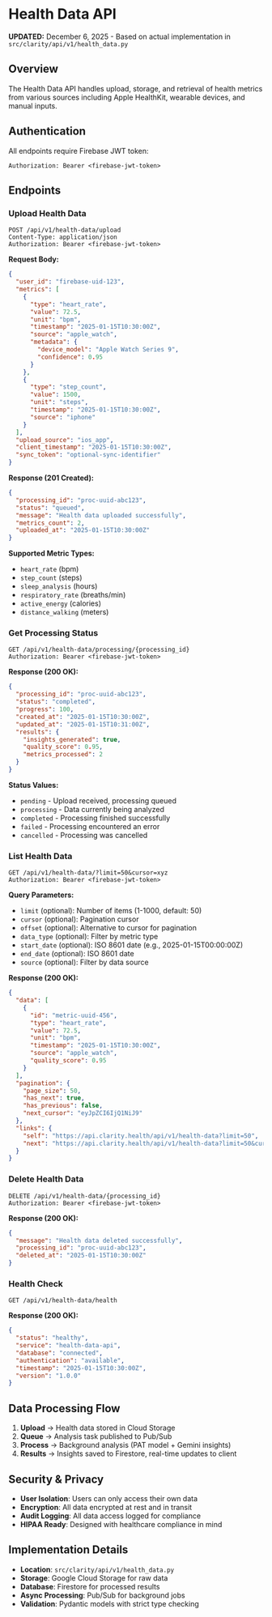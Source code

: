 # Health Data API

**UPDATED:** December 6, 2025 - Based on actual implementation in `src/clarity/api/v1/health_data.py`

## Overview

The Health Data API handles upload, storage, and retrieval of health metrics from various sources including Apple HealthKit, wearable devices, and manual inputs.

## Authentication

All endpoints require Firebase JWT token:
```
Authorization: Bearer <firebase-jwt-token>
```

## Endpoints

### Upload Health Data

```http
POST /api/v1/health-data/upload
Content-Type: application/json
Authorization: Bearer <firebase-jwt-token>
```

**Request Body:**
```json
{
  "user_id": "firebase-uid-123",
  "metrics": [
    {
      "type": "heart_rate",
      "value": 72.5,
      "unit": "bpm",
      "timestamp": "2025-01-15T10:30:00Z",
      "source": "apple_watch",
      "metadata": {
        "device_model": "Apple Watch Series 9",
        "confidence": 0.95
      }
    },
    {
      "type": "step_count", 
      "value": 1500,
      "unit": "steps",
      "timestamp": "2025-01-15T10:30:00Z",
      "source": "iphone"
    }
  ],
  "upload_source": "ios_app",
  "client_timestamp": "2025-01-15T10:30:00Z",
  "sync_token": "optional-sync-identifier"
}
```

**Response (201 Created):**
```json
{
  "processing_id": "proc-uuid-abc123",
  "status": "queued",
  "message": "Health data uploaded successfully",
  "metrics_count": 2,
  "uploaded_at": "2025-01-15T10:30:00Z"
}
```

**Supported Metric Types:**
- `heart_rate` (bpm)
- `step_count` (steps)
- `sleep_analysis` (hours)
- `respiratory_rate` (breaths/min)
- `active_energy` (calories)
- `distance_walking` (meters)

### Get Processing Status

```http
GET /api/v1/health-data/processing/{processing_id}
Authorization: Bearer <firebase-jwt-token>
```

**Response (200 OK):**
```json
{
  "processing_id": "proc-uuid-abc123",
  "status": "completed",
  "progress": 100,
  "created_at": "2025-01-15T10:30:00Z",
  "updated_at": "2025-01-15T10:31:00Z",
  "results": {
    "insights_generated": true,
    "quality_score": 0.95,
    "metrics_processed": 2
  }
}
```

**Status Values:**
- `pending` - Upload received, processing queued
- `processing` - Data currently being analyzed  
- `completed` - Processing finished successfully
- `failed` - Processing encountered an error
- `cancelled` - Processing was cancelled

### List Health Data

```http
GET /api/v1/health-data/?limit=50&cursor=xyz
Authorization: Bearer <firebase-jwt-token>
```

**Query Parameters:**
- `limit` (optional): Number of items (1-1000, default: 50)
- `cursor` (optional): Pagination cursor
- `offset` (optional): Alternative to cursor for pagination
- `data_type` (optional): Filter by metric type
- `start_date` (optional): ISO 8601 date (e.g., 2025-01-15T00:00:00Z)
- `end_date` (optional): ISO 8601 date
- `source` (optional): Filter by data source

**Response (200 OK):**
```json
{
  "data": [
    {
      "id": "metric-uuid-456",
      "type": "heart_rate",
      "value": 72.5,
      "unit": "bpm", 
      "timestamp": "2025-01-15T10:30:00Z",
      "source": "apple_watch",
      "quality_score": 0.95
    }
  ],
  "pagination": {
    "page_size": 50,
    "has_next": true,
    "has_previous": false,
    "next_cursor": "eyJpZCI6IjQ1NiJ9"
  },
  "links": {
    "self": "https://api.clarity.health/api/v1/health-data?limit=50",
    "next": "https://api.clarity.health/api/v1/health-data?limit=50&cursor=eyJpZCI6IjQ1NiJ9"
  }
}
```

### Delete Health Data

```http
DELETE /api/v1/health-data/{processing_id}
Authorization: Bearer <firebase-jwt-token>
```

**Response (200 OK):**
```json
{
  "message": "Health data deleted successfully",
  "processing_id": "proc-uuid-abc123",
  "deleted_at": "2025-01-15T10:30:00Z"
}
```

### Health Check

```http
GET /api/v1/health-data/health
```

**Response (200 OK):**
```json
{
  "status": "healthy",
  "service": "health-data-api",
  "database": "connected",
  "authentication": "available",
  "timestamp": "2025-01-15T10:30:00Z",
  "version": "1.0.0"
}
```

## Data Processing Flow

1. **Upload** → Health data stored in Cloud Storage
2. **Queue** → Analysis task published to Pub/Sub
3. **Process** → Background analysis (PAT model + Gemini insights)
4. **Results** → Insights saved to Firestore, real-time updates to client

## Security & Privacy

- **User Isolation**: Users can only access their own data
- **Encryption**: All data encrypted at rest and in transit
- **Audit Logging**: All data access logged for compliance
- **HIPAA Ready**: Designed with healthcare compliance in mind

## Implementation Details

- **Location**: `src/clarity/api/v1/health_data.py`
- **Storage**: Google Cloud Storage for raw data
- **Database**: Firestore for processed results
- **Async Processing**: Pub/Sub for background jobs
- **Validation**: Pydantic models with strict type checking